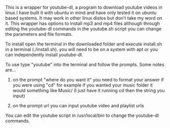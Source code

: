 This is a wrapper for youtube-dl, a program to download youtube videos in linux.I have built it with ubuntu in mind and have only tested it on ubuntu based systems. It may work in other linux distos but don't take my word on it. This wrapper has options to install mp3 and mp4 files although through editing the youtube-dl commands in the youtube.sh script you can change the parameters and file formats.

To install open the terminal in the downloaded folder and execute install.sh in a terminal (./install.sh).
you will need to be on a system with apt or you can independently install youtube-dl.

To use type "youtube" into the terminal and follow the prompts. Some notes are...
  1. on the prompt "where do you want it" you need to format your answer if you were using "cd" for example if you wanted your       music folder it would something like Music/ (I just have it running cd then the string you input)
  
  2. on the prompt url you can input youtube video and playlist urls
  
You can edit the youtube script in /usr/local/bin to change the youtube-dl commands.
